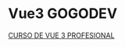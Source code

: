 # Vue3 GOGODEV
[CURSO DE VUE 3 PROFESIONAL](https://youtube.com/playlist?list=PLDllzmccetSNgykILXnHMeuO-y-gRcF-i&si=Y67cDok_lLSeUFlk)
